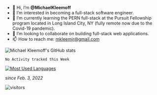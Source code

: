 - 👋 Hi, I’m **@MichaelKleemoff**
- 👀 I’m interested in becoming a full-stack software engineer.
- 🌱 I’m currently learning the PERN full-stack at the Pursuit Fellowship program located in Long Island City, NY (fully remote now due to the Covid-19 pandemic).
- 💞️ I’m looking to collaborate on building full-stack web applications.
- 📫 How to reach me: mkleemjr@gmail.com 

<!---
MichaelKleemoff/MichaelKleemoff is a ✨ special ✨ repository because its `README.md` (this file) appears on your GitHub profile.
You can click the Preview link to take a look at your changes.
--->

![Michael Kleemoff's GitHub stats](https://github-readme-stats.vercel.app/api?username=MichaelKleemoff&show_icons=true&theme=merko)

<!--START_SECTION:waka-->
 ```text
No Activity tracked this Week
``` 
<!--END_SECTION:waka-->


[![Most Used Languages](https://github-readme-stats.vercel.app/api/top-langs/?username=MichaelKleemoff&langs_count=8)](https://github.com/anuraghazra/github-readme-stats)


*since Feb. 3, 2022*

![visitors](https://visitor-badge.glitch.me/badge?page_id=MichaelKleemoff.MichaelKleemoff&left_color=red&right_color=yellow)
